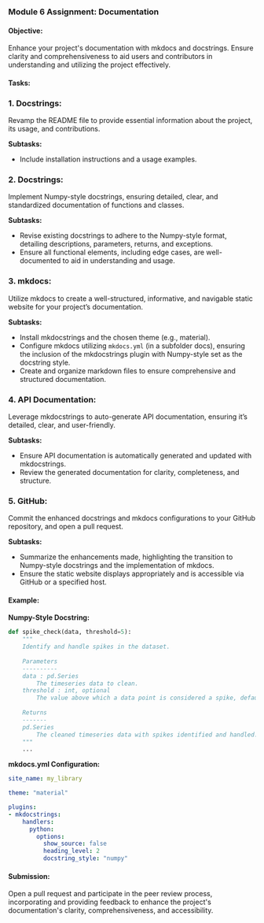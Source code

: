 ### Module 6 Assignment: Documentation

#### Objective:
Enhance your project's documentation with mkdocs and docstrings. Ensure clarity and comprehensiveness to aid users and contributors in understanding and utilizing the project effectively.

#### Tasks:

### 1. **Docstrings:**

Revamp the README file to provide essential information about the project, its usage, and contributions.


   **Subtasks:**
   - Include installation instructions and a usage examples.


### 2. **Docstrings:**
   Implement Numpy-style docstrings, ensuring detailed, clear, and standardized documentation of functions and classes.

   **Subtasks:**
   - Revise existing docstrings to adhere to the Numpy-style format, detailing descriptions, parameters, returns, and exceptions.
   - Ensure all functional elements, including edge cases, are well-documented to aid in understanding and usage.

### 3. **mkdocs:**
   Utilize mkdocs to create a well-structured, informative, and navigable static website for your project’s documentation.

   **Subtasks:**
   - Install mkdocstrings and the chosen theme (e.g., material).
   - Configure mkdocs utilizing `mkdocs.yml` (in a subfolder docs), ensuring the inclusion of the mkdocstrings plugin with Numpy-style set as the docstring style.
   - Create and organize markdown files to ensure comprehensive and structured documentation.

### 4. **API Documentation:**
   Leverage mkdocstrings to auto-generate API documentation, ensuring it’s detailed, clear, and user-friendly.

   **Subtasks:**
   - Ensure API documentation is automatically generated and updated with mkdocstrings.
   - Review the generated documentation for clarity, completeness, and structure.

### 5. **GitHub:**
   Commit the enhanced docstrings and mkdocs configurations to your GitHub repository, and open a pull request.

   **Subtasks:**
   - Summarize the enhancements made, highlighting the transition to Numpy-style docstrings and the implementation of mkdocs.
   - Ensure the static website displays appropriately and is accessible via GitHub or a specified host.

#### Example:

**Numpy-Style Docstring:**
```python
def spike_check(data, threshold=5):
    """
    Identify and handle spikes in the dataset.
    
    Parameters
    ----------
    data : pd.Series
        The timeseries data to clean.
    threshold : int, optional
        The value above which a data point is considered a spike, default is 5.
    
    Returns
    -------
    pd.Series
        The cleaned timeseries data with spikes identified and handled.
    """
    ...
```

**mkdocs.yml Configuration:**
```yaml
site_name: my_library

theme: "material"

plugins:
- mkdocstrings:
    handlers:
      python:
        options:
          show_source: false
          heading_level: 2
          docstring_style: "numpy"
```

#### Submission:
Open a pull request and participate in the peer review process, incorporating and providing feedback to enhance the project's documentation's clarity, comprehensiveness, and accessibility.